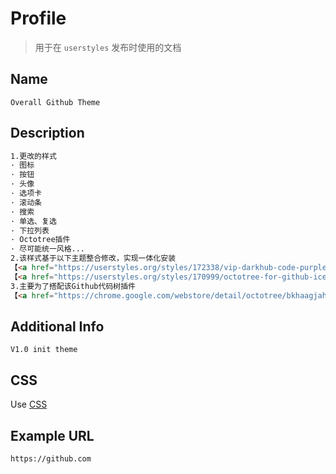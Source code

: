 # Profile
> 用于在 `userstyles` 发布时使用的文档

## Name
```
Overall Github Theme 
```

## Description
```html
1.更改的样式
· 图标
· 按钮
· 头像
· 选项卡
· 滚动条
· 搜索
· 单选、复选
· 下拉列表
· Octotree插件
· 尽可能统一风格...
2.该样式基于以下主题整合修改，实现一体化安装
【<a href="https://userstyles.org/styles/172338/vip-darkhub-code-purple" class='text-decoration: none;'>vip-darkhub-code-purple</a>】
【<a href="https://userstyles.org/styles/170999/octotree-for-github-ice-dark" class='text-decoration: none;'>octotree-for-github-ice-dark</a>】
3.主要为了搭配该Github代码树插件
【<a href="https://chrome.google.com/webstore/detail/octotree/bkhaagjahfmjljalopjnoealnfndnagc?utm_source=chrome-ntp-icon" class='text-decoration: none;'>Octotree</a>】
```

## Additional Info
```
V1.0 init theme
```

## CSS
Use [CSS](../themes/Overall-Github-Theme.min.css)

## Example URL
```
https://github.com
```